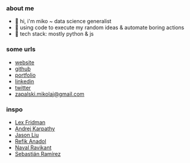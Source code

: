 ### about me

- 👋 hi, i'm miko ~ data science generalist
- 🎲 using code to execute my random ideas & automate boring actions
- 🌱 tech stack: mostly python & js

### some urls

- [website](https://thezapalsky.github.io/)
- [github](https://github.com/thezapalsky)
- [portfolio](https://thezapalsky.github.io/cv)
- [linkedin](https://www.linkedin.com/in/zapalski-mikolaj/)
- [twitter](https://twitter.com/yapalskz)
- [zapalski.mikolaj@gmail.com](mailto:zapalski.mikolaj@gmail.com)

### inspo

- [Lex Fridman](https://twitter.com/lexfridman)
- [Andrej Karpathy](https://twitter.com/karpathy)
- [Jason Liu](https://x.com/jxnlco)
- [Refik Anadol](https://twitter.com/refikanadol)
- [Naval Ravikant](https://twitter.com/naval)
- [Sebastián Ramírez](https://twitter.com/tiangolo)

<!--
**thezapalsky/thezapalsky** is a ✨ _special_ ✨ repository because its `README.md` (this file) appears on your GitHub profile.

Here are some ideas to get you started:

- 🔭 I’m currently working on ...
- 🌱 I’m currently learning ...
- 👯 I’m looking to collaborate on ...
- 🤔 I’m looking for help with ...
- 💬 Ask me about ...
- 📫 How to reach me: ...
- 😄 Pronouns: ...
- ⚡ Fun fact: ...
-->
